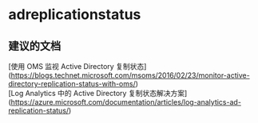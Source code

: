 
<properties
    pageTitle="adreplicationstatus"
    description="与 AD 复制状态相关的问题"
    service="microsoft.operationalinsights"
    resource="operationalinsightsaccounts"
    authors="adoylemsft"
    displayorder=""
    selfHelpType="generic"
    supportTopicIds="32536471"
    resourceTags=""
    productPesIds="15725"
    cloudEnvironments="public, Blackforest, Fairfax"
/>


# adreplicationstatus


## **建议的文档**
[使用 OMS 监视 Active Directory 复制状态] (https://blogs.technet.microsoft.com/msoms/2016/02/23/monitor-active-directory-replication-status-with-oms/) <br>
[Log Analytics 中的 Active Directory 复制状态解决方案] (https://azure.microsoft.com/documentation/articles/log-analytics-ad-replication-status/)


<!--HONumber=Oct16_HO3-->


